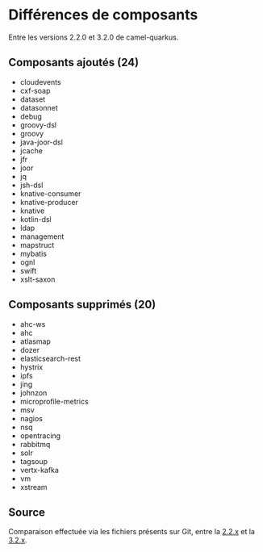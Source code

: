 # Différences de composants

Entre les versions 2.2.0 et 3.2.0 de camel-quarkus.

## Composants ajoutés (24)

- cloudevents
- cxf-soap
- dataset
- datasonnet
- debug
- groovy-dsl
- groovy
- java-joor-dsl
- jcache
- jfr
- joor
- jq
- jsh-dsl
- knative-consumer
- knative-producer
- knative
- kotlin-dsl
- ldap
- management
- mapstruct
- mybatis
- ognl
- swift
- xslt-saxon

## Composants supprimés (20)

- ahc-ws
- ahc
- atlasmap
- dozer
- elasticsearch-rest
- hystrix
- ipfs
- jing
- johnzon
- microprofile-metrics
- msv
- nagios
- nsq
- opentracing
- rabbitmq
- solr
- tagsoup
- vertx-kafka
- vm
- xstream


## Source

Comparaison effectuée via les fichiers présents sur Git, entre la [2.2.x](https://github.com/apache/camel-quarkus/tree/2.2.x/extensions) et la [3.2.x](https://github.com/apache/camel-quarkus/tree/3.2.x/extensions).
